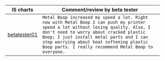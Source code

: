 IS charts | Comment/review by beta tester
----------|---------
[betatester01](./betatester01) | `Metal Boop increased my speed a lot. Right now with Metal Boop I can push my printer speed a lot without losing quality. Also, I don't need to worry about cracked plastic Boop; I just install metal parts and I can stop worrying about heat softening plastic Boop parts. I really recommend Metal Boop to everyone.`
